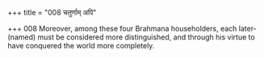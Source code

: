 +++
title = "008 चतुर्णाम् अपि"

+++
008	Moreover, among these four Brahmana householders, each later-(named) must be considered more distinguished, and through his virtue to have conquered the world more completely.
